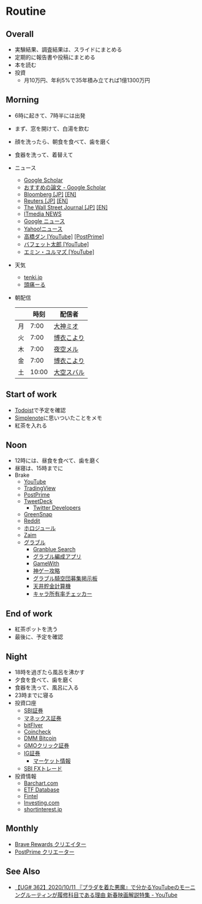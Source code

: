 # Routine
## Overall
- 実験結果、調査結果は、スライドにまとめる
- 定期的に報告書や投稿にまとめる
- 本を読む
- 投資
  * 月10万円、年利5%で35年積み立てれば1億1300万円

## Morning
- 6時に起きて、7時半には出発
- まず、窓を開けて、白湯を飲む
- 顔を洗ったら、朝食を食べて、歯を磨く
- 食器を洗って、着替えて
- ニュース
  * [Google Scholar](https://scholar.google.com/?authuser=1)
  * [おすすめの論文 - Google Scholar](https://scholar.google.com/scholar?sciupd=1&authuser=1)
  * [Bloomberg [JP]](https://www.bloomberg.co.jp/) [[EN]](https://www.bloomberg.com/)
  * [Reuters [JP]](https://jp.reuters.com/) [[EN]](https://www.reuters.com/)
  * [The Wall Street Journal [JP]](https://jp.wsj.com/) [[EN]](https://www.wsj.com/)
  * [ITmedia NEWS](https://www.itmedia.co.jp/news/)
  * [Google ニュース](https://news.google.com/)
  * [Yahoo!ニュース](https://news.yahoo.co.jp/)
  * [高橋ダン [YouTube]](https://www.youtube.com/c/%E3%83%80%E3%83%B3%E9%AB%98%E6%A9%8BDanTakahashi/videos) [[PostPrime]](https://postprime.com/dantakahashi)
  * [バフェット太郎 [YouTube]](https://www.youtube.com/c/%E3%83%90%E3%83%95%E3%82%A7%E3%83%83%E3%83%88%E5%A4%AA%E9%83%8E%E3%81%AE%E6%8A%95%E8%B3%87%E3%83%81%E3%83%A3%E3%83%B3%E3%83%8D%E3%83%AB/videos)
  * [エミン・ユルマズ [YouTube]](https://www.youtube.com/channel/UClDM5GP-nYn5gBvDryZDW9w/videos)
- 天気
  * [tenki.jp](https://tenki.jp/)
  * [頭痛ーる](https://zutool.jp/)
- 朝配信

  |    | 時刻   | 配信者    |
  | -- | ----- | -------- |
  | 月 |  7:00 | [大神ミオ](https://www.youtube.com/channel/UCp-5t9SrOQwXMU7iIjQfARg)   |
  | 火 |  7:00 | [博衣こより](https://www.youtube.com/channel/UC6eWCld0KwmyHFbAqK3V-Rw)  |
  | 木 |  7:00 | [夜空メル](https://www.youtube.com/channel/UCD8HOxPs4Xvsm8H0ZxXGiBw)   |
  | 金 |  7:00 | [博衣こより](https://www.youtube.com/channel/UC6eWCld0KwmyHFbAqK3V-Rw)  |
  | 土 | 10:00 | [大空スバル](https://www.youtube.com/channel/UCvzGlP9oQwU--Y0r9id_jnA) |

## Start of work
- [Todoist](https://todoist.com/app/inbox)で予定を確認
- [Simplenote](https://app.simplenote.com/)に思いついたことをメモ
- 紅茶を入れる

## Noon
- 12時には、昼食を食べて、歯を磨く
- 昼寝は、15時までに
- Brake
  * [YouTube](https://www.youtube.com/)
  * [TradingView](https://jp.tradingview.com/chart/)
  * [PostPrime](https://postprime.com)
  * [TweetDeck](https://tweetdeck.twitter.com/)
    - [Twitter Developers](https://developer.twitter.com/en/apps/)
  * [GreenSnap](https://greensnap.jp/timeline)
  * [Reddit](https://www.reddit.com/)
  * [ホロジュール](https://schedule.hololive.tv/)
  * [Zaim](https://zaim.net/)
  * [グラブル](http://game.granbluefantasy.jp/#mypage)
    - [Granblue Search](https://gbs.eriri.net/)
    - [グラブル編成アプリ](http://share.gbf.life/)
    - [GameWith](https://xn--bck3aza1a2if6kra4ee0hf.gamewith.jp/)
    - [神ゲー攻略](https://kamigame.jp/%E3%82%B0%E3%83%A9%E3%83%96%E3%83%AB/index.html)
    - [グラブル騎空団募集掲示板](https://gbf-bbs.com/)
    - [天井貯金計算機](http://2shin.net/tokidoki/grbl/tenjo.html)
    - [キャラ所有率チェッカー](https://xn--bck3aza1a2if6kra4ee0hf.gamewith.jp/article/show/54257#sdtZsIMtXsKtnsItnTsIuCsI2BsZ2DsRN2SsKIQtnZsZRQtXsJ2QtfsQIb2f2RsmthsJtRFelsCCtPP2ctnse2hsZtbRsItWbsMtijsZJuBtahskCtCsOjatmUIsktWsn2itCuCtWjskuAtGHJmmaGYshtnl)

## End of work
- 紅茶ポットを洗う
- 最後に、予定を確認

## Night
- 18時を過ぎたら風呂を沸かす
- 夕食を食べて、歯を磨く
- 食器を洗って、風呂に入る
- 23時までに寝る
- 投資口座
  * [SBI証券](https://www.sbisec.co.jp/ETGate)
  * [マネックス証券](https://www.monex.co.jp/)
  * [bitFlyer](https://bitflyer.com/ja-jp/ex/Home)
  * [Coincheck](https://coincheck.com/ja/exchange) 
  * [DMM Bitcoin](https://bitcoin.dmm.com/)
  * [GMOクリック証券](https://www.click-sec.com/)
  * [IG証券](https://www.ig.com/jp)
    - [マーケット情報](https://www.ig.com/jp/ig-financial-markets)
  * [SBI FXトレード](https://www.sbifxt.co.jp)
- 投資情報
  * [Barchart\.com](https://www.barchart.com/)
  * [ETF Database](https://etfdb.com/)
  * [Fintel](https://fintel.io/)
  * [Investing\.com](https://jp.investing.com/)
  * [shortinterest\.jp](https://shortinterest.jp/)

## Monthly
* [Brave Rewards クリエイター](https://publishers.basicattentiontoken.org/publishers/home?locale=ja)
* [PostPrime クリエーター](https://postprime.com/dashboard)

## See Also
* [【UG# 362】2020/10/11 『プラダを着た悪魔』で分かるYouTubeのモーニングルーティンが履修科目である理由 新春映画解説特集 - YouTube](https://www.youtube.com/watch?v=l3nwZ4uUasE)
